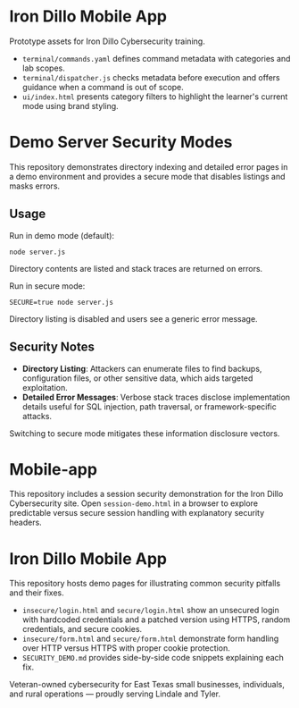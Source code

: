 # Iron Dillo Mobile App

Prototype assets for Iron Dillo Cybersecurity training.

- `terminal/commands.yaml` defines command metadata with categories and lab scopes.
- `terminal/dispatcher.js` checks metadata before execution and offers guidance when a command is out of scope.
- `ui/index.html` presents category filters to highlight the learner's current mode using brand styling.
# Demo Server Security Modes

This repository demonstrates directory indexing and detailed error pages in a demo environment and provides a secure mode that disables listings and masks errors.

## Usage

Run in demo mode (default):

```
node server.js
```

Directory contents are listed and stack traces are returned on errors.

Run in secure mode:

```
SECURE=true node server.js
```

Directory listing is disabled and users see a generic error message.

## Security Notes

- **Directory Listing**: Attackers can enumerate files to find backups, configuration files, or other sensitive data, which aids targeted exploitation.
- **Detailed Error Messages**: Verbose stack traces disclose implementation details useful for SQL injection, path traversal, or framework-specific attacks.

Switching to secure mode mitigates these information disclosure vectors.

# Mobile-app

This repository includes a session security demonstration for the Iron Dillo Cybersecurity site.
Open `session-demo.html` in a browser to explore predictable versus secure session handling with explanatory security headers.

# Iron Dillo Mobile App

This repository hosts demo pages for illustrating common security pitfalls and their fixes.

- `insecure/login.html` and `secure/login.html` show an unsecured login with hardcoded credentials and a patched version using HTTPS, random credentials, and secure cookies.
- `insecure/form.html` and `secure/form.html` demonstrate form handling over HTTP versus HTTPS with proper cookie protection.
- `SECURITY_DEMO.md` provides side-by-side code snippets explaining each fix.

Veteran-owned cybersecurity for East Texas small businesses, individuals, and rural operations — proudly serving Lindale and Tyler.